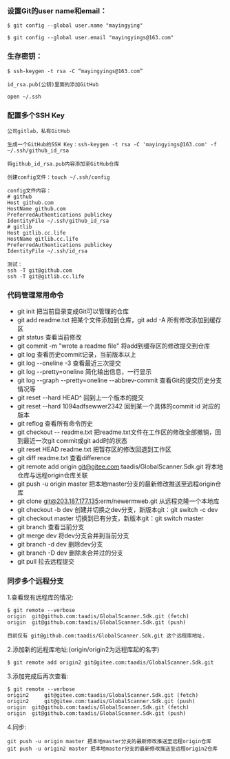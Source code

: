 ### 设置Git的user name和email：

    $ git config --global user.name "mayingying"

    $ git config --global user.email "mayingyings@163.com"

### 生存密钥：

    $ ssh-keygen -t rsa -C “mayingyings@163.com”

    id_rsa.pub(公钥)里面的添加GitHub

    open ~/.ssh

### 配置多个SSH Key
    公司gitlab，私有GitHub

    生成一个GitHub的SSH Key：ssh-keygen -t rsa -C 'mayingyings@163.com' -f ~/.ssh/github_id_rsa

    将github_id_rsa.pub内容添加至GitHub仓库

    创建config文件：touch ~/.ssh/config

    config文件内容：
    # github
    Host github.com
    HostName github.com
    PreferredAuthentications publickey
    IdentityFile ~/.ssh/github_id_rsa
    # gitlib
    Host gitlib.cc.life
    HostName gitlib.cc.life
    PreferredAuthentications publickey
    IdentityFile ~/.ssh/id_rsa  

    测试：
    ssh -T git@github.com
    ssh -T git@gitlib.cc.life


### 代码管理常用命令
- git init 把当前目录变成Git可以管理的仓库
- git add readme.txt 把某个文件添加到仓库，git add -A 所有修改添加到缓存区
- git status 查看当前修改
- git commit -m "wrote a readme file" 将add到缓存区的修改提交到仓库
- git log 查看历史commit记录，当前版本以上
- git log --oneline -3 查看最近三次提交
- git log --pretty=oneline 简化输出信息，一行显示
- git log --graph --pretty=oneline --abbrev-commit 查看Git的提交历史分支情况等
- git reset --hard HEAD^ 回到上一个版本的提交
- git reset --hard 1094adfsewwer2342 回到某一个具体的commit id 对应的版本
- git reflog 查看所有命令历史
- git checkout -- readme.txt 把readme.txt文件在工作区的修改全部撤销，回到最近一次git commit或git add时的状态
- git reset HEAD readme.txt 把暂存区的修改回退到工作区
- git diff readme.txt 查看difference
- git remote add origin git@gitee.com:taadis/GlobalScanner.Sdk.git 将本地仓库与远程origin仓库关联
- git push -u origin master 把本地master分支的最新修改推送至远程origin仓库
- git clone git@203.187.177.135:erm/newermweb.git 从远程克隆一个本地库
- git checkout -b dev 创建并切换之dev分支，新版本git：git switch -c dev
- git checkout master 切换到已有分支，新版本git：git switch master
- git branch  查看当前分支
- git merge dev 将dev分支合并到当前分支
- git branch -d dev 删除dev分支
- git branch -D dev 删除未合并过的分支
- git pull 拉去远程提交

### 同步多个远程分支
1.查看现有远程库的情况:

    $ git remote --verbose
    origin  git@github.com:taadis/GlobalScanner.Sdk.git (fetch)
    origin  git@github.com:taadis/GlobalScanner.Sdk.git (push)

    目前仅有 git@github.com:taadis/GlobalScanner.Sdk.git 这个远程库地址.


2.添加新的远程库地址:(origin/origin2为远程库起的名字)

    $ git remote add origin2 git@gitee.com:taadis/GlobalScanner.Sdk.git


3.添加完成后再次查看:


    $ git remote --verbose
    origin2     git@gitee.com:taadis/GlobalScanner.Sdk.git (fetch)
    origin2     git@gitee.com:taadis/GlobalScanner.Sdk.git (push)
    origin  git@github.com:taadis/GlobalScanner.Sdk.git (fetch)
    origin  git@github.com:taadis/GlobalScanner.Sdk.git (push)


4.同步:

    git push -u origin master 把本地master分支的最新修改推送至远程origin仓库
    git push -u origin2 master 把本地master分支的最新修改推送至远程origin2仓库